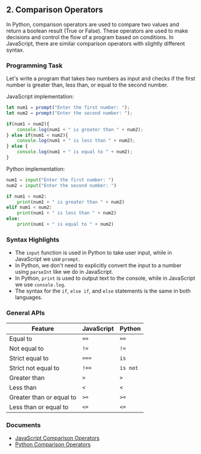 

## 2. Comparison Operators

In Python, comparison operators are used to compare two values and return a boolean result (True or False). These operators are used to make decisions and control the flow of a program based on conditions. In JavaScript, there are similar comparison operators with slightly different syntax.

### Programming Task

Let's write a program that takes two numbers as input and checks if the first number is greater than, less than, or equal to the second number.

JavaScript implementation:
```javascript
let num1 = prompt("Enter the first number: ");
let num2 = prompt("Enter the second number: ");

if(num1 > num2){
    console.log(num1 + " is greater than " + num2);
} else if(num1 < num2){
    console.log(num1 + " is less than " + num2);
} else {
    console.log(num1 + " is equal to " + num2);
}
```

Python implementation:
```python
num1 = input("Enter the first number: ")
num2 = input("Enter the second number: ")

if num1 > num2:
    print(num1 + " is greater than " + num2)
elif num1 < num2:
    print(num1 + " is less than " + num2)
else:
    print(num1 + " is equal to " + num2)
```

### Syntax Highlights

- The `input` function is used in Python to take user input, while in JavaScript we use `prompt`.
- In Python, we don't need to explicitly convert the input to a number using `parseInt` like we do in JavaScript.
- In Python, `print` is used to output text to the console, while in JavaScript we use `console.log`.
- The syntax for the `if`, `else if`, and `else` statements is the same in both languages.



### General APIs

| Feature             | JavaScript                          | Python                               |
|---------------------|-------------------------------------|--------------------------------------|
| Equal to            | `==`                                | `==`                                 |
| Not equal to        | `!=`                                | `!=`                                 |
| Strict equal to     | `===`                               | `is`                                 |
| Strict not equal to | `!==`                               | `is not`                             |
| Greater than        | `>`                                 | `>`                                  |
| Less than           | `<`                                 | `<`                                  |
| Greater than or equal to | `>=`                          | `>=`                                 |
| Less than or equal to    | `<=`                          | `<=`                                 |

### Documents

- [JavaScript Comparison Operators](https://developer.mozilla.org/en-US/docs/Web/JavaScript/Guide/Expressions_and_Operators#Comparison_operators)
- [Python Comparison Operators](https://docs.python.org/3/library/stdtypes.html#comparisons)

